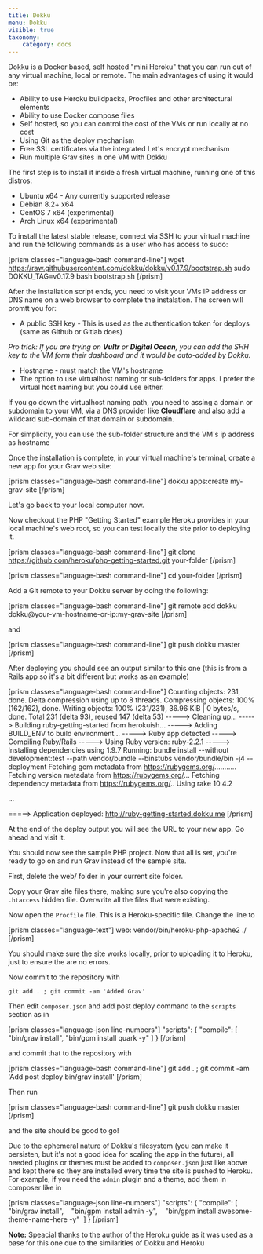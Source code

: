 ```yaml
---
title: Dokku
menu: Dokku
visible: true
taxonomy:
    category: docs
---
```


Dokku is a Docker based, self hosted "mini Heroku" that you can run out of any virtual machine, local or remote. The main advantages of using it would be:

* Ability to use Heroku buildpacks, Procfiles and other architectural elements
* Ability to use Docker compose files
* Self hosted, so you can control the cost of the VMs or run locally at no cost
* Using Git as the deploy mechanism
* Free SSL certificates via the integrated Let's encrypt mechanism
* Run multiple Grav sites in one VM with Dokku

The first step is to install it inside a fresh virtual machine, running one of this distros:

* Ubuntu x64 - Any currently supported release
* Debian 8.2+ x64
* CentOS 7 x64 (experimental)
* Arch Linux x64 (experimental)

To install the latest stable release, connect via SSH to your virtual machine and run the following commands as a user who has access to sudo:

[prism classes="language-bash command-line"]
wget https://raw.githubusercontent.com/dokku/dokku/v0.17.9/bootstrap.sh
sudo DOKKU_TAG=v0.17.9 bash bootstrap.sh
[/prism]

After the installation script ends, you need to visit your VMs IP address or DNS name on a web browser to complete the instalation. The screen will promtt you for:

* A public SSH key - This is used as the authentication token for deploys (same as Github or Gitlab does)

_Pro trick: If you are trying on **Vultr** or **Digital Ocean**, you can add the SHH key to the VM form their dashboard and it would be auto-added by Dokku._

* Hostname - must match the VM's hostname
* The option to use virtualhost naming or sub-folders for apps. I prefer the virtual host naming but you could use either.

 If you go down the virtualhost naming path, you need to assing a domain or subdomain to your VM, via a DNS provider like **Cloudflare** and also add a wildcard sub-domain of that domain or subdomain. 

 For simplicity, you can use the sub-folder structure and the VM's ip address as hostname

Once the installation is complete, in your virtual machine's terminal, create a new app for your Grav web site:

[prism classes="language-bash command-line"]
dokku apps:create my-grav-site
[/prism]

Let's go back to your local computer now.

Now checkout the PHP "Getting Started" example Heroku provides in your local machine's web root, so you can test locally the site prior to deploying it.

[prism classes="language-bash command-line"]
git clone https://github.com/heroku/php-getting-started.git your-folder
[/prism]

[prism classes="language-bash command-line"]
cd your-folder
[/prism]

Add a Git remote to your Dokku server by doing the following:

[prism classes="language-bash command-line"]
git remote add dokku dokku@your-vm-hostname-or-ip:my-grav-site
[/prism]

and

[prism classes="language-bash command-line"]
git push dokku master
[/prism]

After deploying you should see an output similar to this one (this is from a Rails app so it's a bit different but works as an example)

[prism classes="language-bash command-line"]
Counting objects: 231, done.
Delta compression using up to 8 threads.
Compressing objects: 100% (162/162), done.
Writing objects: 100% (231/231), 36.96 KiB | 0 bytes/s, done.
Total 231 (delta 93), reused 147 (delta 53)
-----> Cleaning up...
-----> Building ruby-getting-started from herokuish...
-----> Adding BUILD_ENV to build environment...
-----> Ruby app detected
-----> Compiling Ruby/Rails
-----> Using Ruby version: ruby-2.2.1
-----> Installing dependencies using 1.9.7
       Running: bundle install --without development:test --path vendor/bundle --binstubs vendor/bundle/bin -j4 --deployment
       Fetching gem metadata from https://rubygems.org/...........
       Fetching version metadata from https://rubygems.org/...
       Fetching dependency metadata from https://rubygems.org/..
       Using rake 10.4.2

...

=====> Application deployed:
       http://ruby-getting-started.dokku.me
[/prism]

At the end of the deploy output you will see the URL to your new app. Go ahead and visit it.

You should now see the sample PHP project. Now that all is set, you're ready to go on and run Grav instead of the sample site.

First, delete the web/ folder in your current site folder.

Copy your Grav site files there, making sure you're also copying the `.htaccess` hidden file. Overwrite all the files that were existing.

Now open the `Procfile` file. This is a Heroku-specific file. Change the line to

[prism classes="language-text"]
web: vendor/bin/heroku-php-apache2 ./
[/prism]

You should make sure the site works locally, prior to uploading it to Heroku, just to ensure the are no errors.

Now commit to the repository with

`git add . ; git commit -am 'Added Grav'`

Then edit `composer.json` and add post deploy command to the `scripts` section as in

[prism classes="language-json line-numbers"]
"scripts": {
  "compile": [
    "bin/grav install",
    "bin/gpm install quark -y"
  ]
}
[/prism]

and commit that to the repository with 

[prism classes="language-bash command-line"]
git add . ; git commit -am 'Add post deploy bin/grav install'
[/prism]

Then run

[prism classes="language-bash command-line"]
git push dokku master
[/prism]

and the site should be good to go!

Due to the ephemeral nature of Dokku's filesystem (you can make it persisten, but it's not a good idea for scaling the app in the future), all needed plugins or themes must be added to `composer.json` just like above and kept there so they are installed every time the site is pushed to Heroku. For example, if you need the `admin` plugin and a theme, add them in composer like in

[prism classes="language-json line-numbers"]
"scripts": {
  "compile": [
    "bin/grav install",
    "bin/gpm install admin -y",
    "bin/gpm install awesome-theme-name-here -y"
  ]
}
[/prism]

**Note:** Speacial thanks to the author of the Heroku guide as it was used as a base for this one due to the similarities of Dokku and Heroku
